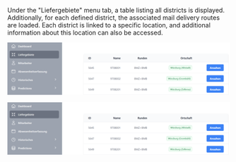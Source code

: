 Under the "Liefergebiete" menu tab, a table listing all districts is displayed. Additionally, for each defined district, the associated mail delivery routes are loaded. Each district is linked to a specific location, and additional information about this location can also be accessed.

<img src="assets/liefergebiete.png" alt="Districts" style="max-width:100%;">

![Mitarbeiter](assets/liefergebiete.png)